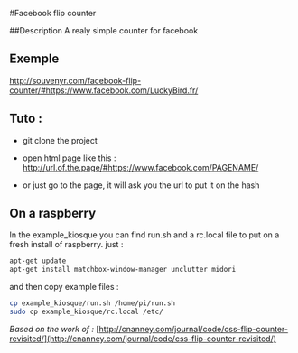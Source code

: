 #Facebook flip counter

##Description
A realy simple counter for facebook

## Exemple 
http://souvenyr.com/facebook-flip-counter/#https://www.facebook.com/LuckyBird.fr/

## Tuto :
- git clone the project
- open html page like this :
http://url.of.the.page/#https://www.facebook.com/PAGENAME/

- or just go to the page, it will ask you the url to put it on the hash

## On a raspberry

In the example_kiosque you can find run.sh and a rc.local file to put on a fresh install of raspberry.
just :
```bash
apt-get update 
apt-get install matchbox-window-manager unclutter midori
```
and then copy example files :
```bash
cp example_kiosque/run.sh /home/pi/run.sh
sudo cp example_kiosque/rc.local /etc/
```




*Based on the work of :*
[http://cnanney.com/journal/code/css-flip-counter-revisited/](http://cnanney.com/journal/code/css-flip-counter-revisited/)

